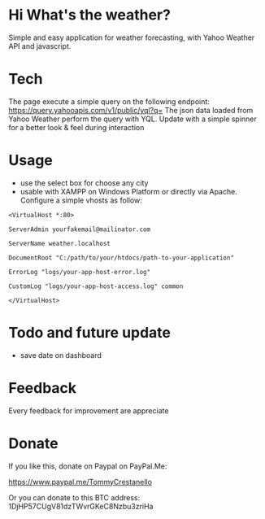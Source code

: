 # Hi What's the weather? 
Simple and easy application for weather forecasting, with Yahoo Weather API and javascript.

# Tech

The page execute a simple query on the following endpoint: https://query.yahooapis.com/v1/public/yql?q=
The json data loaded from Yahoo Weather perform the query with YQL.
Update with a simple spinner for a better look & feel during interaction

# Usage

- use the select box for choose any city
- usable with XAMPP on Windows Platform or directly via Apache. Configure a simple vhosts as follow:

`<VirtualHost *:80>`

 `ServerAdmin yourfakemail@mailinator.com`

 `ServerName weather.localhost`

 `DocumentRoot "C:/path/to/your/htdocs/path-to-your-application"`

 `ErrorLog "logs/your-app-host-error.log"`

 `CustomLog "logs/your-app-host-access.log" common`

`</VirtualHost>`

# Todo and future update

 - save date on dashboard

# Feedback 
Every feedback for improvement are appreciate

# Donate
If you like this, donate on Paypal on PayPal.Me: 

https://www.paypal.me/TommyCrestanello

Or you can donate to this BTC address: 1DjHP57CUgV81dzTWvrGKeC8Nzbu3zriHa
